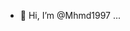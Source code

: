 - 👋 Hi, I’m @Mhmd1997
 ...

<!---
Mhmd1997/Mhmd1997 is a ✨ special ✨ repository because its `README.md` (this file) appears on your GitHub profile.
You can click the Preview link to take a look at your changes.
--->
